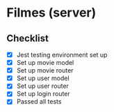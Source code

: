 # Filmes (server)

## Checklist

- [x] Jest testing environment set up
- [x] Set up movie model
- [x] Set up movie router
- [x] Set up user model
- [x] Set up user router
- [x] Set up login router
- [x] Passed all tests
